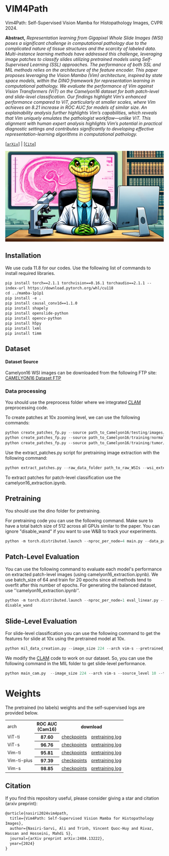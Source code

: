 # VIM4Path
Vim4Path: Self-Supervised Vision Mamba for Histopathology Images, CVPR 2024.

**Abstract,**  *Representation learning from Gigapixel Whole Slide Images (WSI) poses a significant challenge in computational pathology due to the complicated nature of tissue structures and the scarcity of labeled data. Multi-instance learning methods have addressed this challenge, leveraging image patches to classify slides utilizing pretrained models using Self-Supervised Learning (SSL) approaches. The performance of both SSL and MIL methods relies on the architecture of the feature encoder. This paper proposes leveraging the Vision Mamba (Vim) architecture, inspired by state space models, within the DINO framework for representation learning in computational pathology. We evaluate the performance of Vim against Vision Transformers (ViT) on the Camelyon16 dataset for both patch-level and slide-level classification. Our findings highlight Vim’s enhanced performance compared to ViT, particularly at smaller scales, where Vim achieves an 8.21 increase in ROC AUC for models of similar size. An explainability analysis further highlights Vim’s capabilities, which reveals that Vim uniquely emulates the pathologist workflow—unlike ViT. This alignment with human expert analysis highlights Vim’s potential in practical diagnostic settings and contributes significantly to developing effective representation-learning algorithms in computational pathology.*

[[`arXiv`](https://arxiv.org/pdf/2404.13222.pdf)] | [[`Cite`]](#citation) 


![Vim4Path](media/Vim4Path.webp)




## Installation
We use cuda 11.8 for our codes. Use the following list of commands to install required libraries. 

```commandline
pip install torch==2.1.1 torchvision==0.16.1 torchaudio==2.1.1 --index-url https://download.pytorch.org/whl/cu118
cd ../mamba-1p1p1
pip install -e .
pip install causal_conv1d==1.1.0
pip install shapely
pip install openslide-python
pip install opencv-python
pip install h5py
pip install lxml
pip install timm
```

## Dataset

#### Dataset Source
Camelyon16 WSI images can be downloaded from the following FTP site:
[CAMELYON16 Dataset FTP](https://ftp.cngb.org/pub/gigadb/pub/10.5524/100001_101000/100439/CAMELYON16/)

### Data processing 
You should use the preprocess folder where we integrated [CLAM](https://github.com/mahmoodlab/CLAM) preprocessing code. 


To create patches at 10x zooming level, we can use the following commands:
```python
python create_patches_fp.py --source path_to_Camelyon16/testing/images/ --save_dir ../dataset/Camelyon16/testing/224_10x/h5/ --patch_size 224 --step_size 224 --patch_level 2 --seg --patch --stitch
python create_patches_fp.py --source path_to_Camelyon16/training/normal/ --save_dir ../dataset/Camelyon16/training/224_10x/h5/normal/ --patch_size 224 --step_size 224 --patch_level 2 --seg --patch --stitch
python create_patches_fp.py --source path_to_Camelyon16/training/tumor/ --save_dir ../dataset/Camelyon16/training/224_10x/h5/tumor/ --patch_size 224 --step_size 224 --patch_level 2 --seg --patch --stitch
```

Use the extract_patches.py script for pretraining image extraction with the following command:
```python 
python extract_patches.py --raw_data_folder path_to_raw_WSIs --wsi_extension tif --input_folder path_to_h5_files --output_folder path_to_save_patches
```

To extract patches for patch-level classification use the camelyon16_extraction.ipynb.

## Pretraining
You should use the dino folder for pretraining. 

For pretraining code you can use the following command. Make sure to have a total batch size of 512 across all GPUs similar to the paper. You can ignore "disable_wand" if you want to use W&B to track your experiments. 
```python
python -m torch.distributed.launch --nproc_per_node=4 main.py --data_path patch_to_pretraining_images --output_dir checkpoints/camelyon16_224_10x/vim-s/ --image_size 224 --image_size_down 96 --batch_size_per_gpu 128 --arch vim-s --disable_wand
```


## Patch-Level Evaluation 
You can use the following command to evaluate each model's performance on extracted patch-level images (using camelyon16_extraction.ipynb). We use batch_size of 64 and train for 20 epochs since all methods tend to overfit after this number of epochs. For generating the balanced dataset, use ''camelyon16_extraction.ipynb''. 
```python
python -m torch.distributed.launch --nproc_per_node=1 eval_linear.py --output_dir checkpoints/camelyon16_224_10x/vim-s/eval_linear --train_data_path path_to_balanced_pcam10x_train_data --val_data_path path_to_balanced_pcam10x_test_data --pretrained_weights checkpoints/camelyon16_224_10x/vim-s/checkpoint.pth --arc vim-s  --image_size 224 --epochs 20  --batch_size 64 --
disable_wand
```

## Slide-Level Evaluation 
For slide-level classification you can use the following command to get the features for slide at 10x using the pretrained model at 10x. 
```python
python mil_data_creation.py --image_size 224 --arch vim-s --pretrained_weights dino/checkpoints/camelyon16_224_10x/vim-s_224-96/checkpoint.pth --source_level 10 --target_level 10
```

We modify the [CLAM](https://github.com/mahmoodlab/CLAM) code to work on our dataset. So, you can use the following command in the MIL folder to get slide-level performance.
```python
python main_cam.py  --image_size 224 --arch vim-s --source_level 10 --target_level 10 --exp_code vim-s-224-10at10-clam_sb --model_type clam_sb --drop_out --early_stopping --lr 2e-4 --k 1 --label_frac 1  --weighted_sample --bag_loss ce --inst_loss svm --task task_1_tumor_vs_normal --log_data
```


# Weights
The pretrained (no labels) weights and the self-supervised logs are provided below.
<table>
  <tr>
    <td>arch</td>
    <th>ROC AUC <br> (Cam16)</th>
    <th colspan="2">download</th>
  </tr>
  <tr>
    <td>ViT-ti</td>
    <th> 87.60 </th>
    <td><a href="https://www.dropbox.com/scl/fo/9rmze3a0u0rmfvv4uogby/AN25BiCsNh0o3rnnA9dYmNQ?dl=0&e=1&preview=checkpoint.pth&rlkey=ufc80pc2spzc98cn4atrh26jl">checkpoints</a></td>
    <td><a href="https://www.dropbox.com/scl/fo/9rmze3a0u0rmfvv4uogby/AN25BiCsNh0o3rnnA9dYmNQ?dl=0&e=1&preview=log.txt&rlkey=ufc80pc2spzc98cn4atrh26jl">pretraining log</a></td>
  </tr>
  <tr>
    <td>ViT-s</td>
    <th> 96.76 </th>
    <td><a href="https://www.dropbox.com/scl/fo/z1w40ypwbsyqlkywevm5t/AFAnxqw0VPnRmf8c1KoulKU?dl=0&e=1&preview=checkpoint.pth&rlkey=vq3xq6dj4hmtrv1qeah1cnmlg">checkpoints</a></td>
    <td><a href="https://www.dropbox.com/scl/fo/z1w40ypwbsyqlkywevm5t/AFAnxqw0VPnRmf8c1KoulKU?dl=0&e=1&preview=log.txt&rlkey=vq3xq6dj4hmtrv1qeah1cnmlg">pretraining log</a></td>
  </tr>

  <tr>
    <td>Vim-ti</td>
    <th> 95.81 </th>
    <td><a href="https://www.dropbox.com/scl/fo/4q86hsyhxqf0s30sznsi7/AD3K7kL0D9tMCEw2s6GzOGs?dl=0&e=1&preview=checkpoint.pth&rlkey=57wabu98dei6x60u6dxhe33vg">checkpoints</a></td>
    <td><a href="https://www.dropbox.com/scl/fo/4q86hsyhxqf0s30sznsi7/AD3K7kL0D9tMCEw2s6GzOGs?dl=0&e=1&preview=log.txt&rlkey=57wabu98dei6x60u6dxhe33vg">pretraining log</a></td>
  </tr>

  <tr>
    <td>Vim-ti-plus</td>
    <th> 97.39 </th>
    <td><a href="https://www.dropbox.com/scl/fo/93486j0plk4zz185ncmio/AEeLYVl1Cv92ucHYnc5zAXc?dl=0&e=1&preview=checkpoint.pth&rlkey=2scjj7ekkceii4iepexg0huvx">checkpoints</a></td>
    <td><a href="https://www.dropbox.com/scl/fo/93486j0plk4zz185ncmio/AEeLYVl1Cv92ucHYnc5zAXc?dl=0&e=1&preview=log.txt&rlkey=2scjj7ekkceii4iepexg0huvx">pretraining log</a></td>
  </tr>

  <tr>
    <td>Vim-s</td>
    <th> 98.85 </th>
    <td><a href="https://www.dropbox.com/scl/fo/itlxf4cqyvxrbp7kxh43t/ADEuaFPA4Fv5Le96B2T1YZk?dl=0&e=1&preview=checkpoint.pth&rlkey=tf9du6jleuvymfcbhsi67iuf2">checkpoints</a></td>
    <td><a href="https://www.dropbox.com/scl/fo/itlxf4cqyvxrbp7kxh43t/ADEuaFPA4Fv5Le96B2T1YZk?dl=0&e=1&preview=log.txt&rlkey=tf9du6jleuvymfcbhsi67iuf2">pretraining log</a></td>
  </tr>

</table>

## Citation
If you find this repository useful, please consider giving a star and citation (arxiv preprint):
```
@article{nasiri2024vim4path,
  title={Vim4Path: Self-Supervised Vision Mamba for Histopathology Images},
  author={Nasiri-Sarvi, Ali and Trinh, Vincent Quoc-Huy and Rivaz, Hassan and Hosseini, Mahdi S},
  journal={arXiv preprint arXiv:2404.13222},
  year={2024}
}
```
